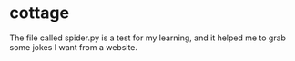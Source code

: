 # cottage


The file called spider.py is a test for my learning, and it helped me to grab some jokes I want from a website.
